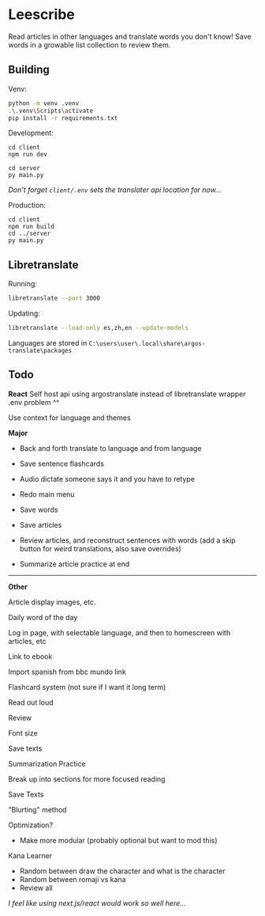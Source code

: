 # Leescribe
Read articles in other languages and translate words you don't know!
Save words in a growable list collection to review them.


## Building
Venv:
```sh
python -m venv .venv
.\.venv\Scripts\activate
pip install -r requirements.txt
```

Development:
```
cd client
npm run dev
```
```
cd server
py main.py
```
*Don't forget `client/.env` sets the translater api location for now...*

Production:
```
cd client
npm run build
cd ../server
py main.py
```


## Libretranslate
Running:
```sh
libretranslate --port 3000
```

Updating:
```sh
libretranslate --load-only es,zh,en --update-models
```

Languages are stored in `C:\users\user\.local\share\argos-translate\packages`

## Todo
**React**
Self host api using argostranslate instead of libretranslate wrapper
.env problem ^^

Use context for language and themes

**Major**
* Back and forth translate to language and from language
* Save sentence flashcards
* Audio dictate someone says it and you have to retype

* Redo main menu
* Save words
* Save articles
* Review articles, and reconstruct sentences with words (add a skip button for weird translations, also save overrides)
* Summarize article practice at end

***

**Other**

Article display images, etc.

Daily word of the day

Log in page, with selectable language, and then to homescreen with articles, etc

Link to ebook

Import spanish from bbc mundo link

Flashcard system (not sure if I want it long term)

Read out loud

Review

Font size

Save texts

Summarization Practice

Break up into sections for more focused reading

Save Texts

"Blurting" method

Optimization?
* Make more modular (probably optional but want to mod this)

Kana Learner
* Random between draw the character and what is the character
* Random between romaji vs kana
* Review all


*I feel like using next.js/react would work so well here...*